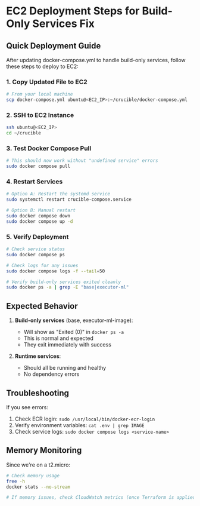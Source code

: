 # EC2 Deployment Steps for Build-Only Services Fix

## Quick Deployment Guide

After updating docker-compose.yml to handle build-only services, follow these steps to deploy to EC2:

### 1. Copy Updated File to EC2
```bash
# From your local machine
scp docker-compose.yml ubuntu@<EC2_IP>:~/crucible/docker-compose.yml
```

### 2. SSH to EC2 Instance
```bash
ssh ubuntu@<EC2_IP>
cd ~/crucible
```

### 3. Test Docker Compose Pull
```bash
# This should now work without "undefined service" errors
sudo docker compose pull
```

### 4. Restart Services
```bash
# Option A: Restart the systemd service
sudo systemctl restart crucible-compose.service

# Option B: Manual restart
sudo docker compose down
sudo docker compose up -d
```

### 5. Verify Deployment
```bash
# Check service status
sudo docker compose ps

# Check logs for any issues
sudo docker compose logs -f --tail=50

# Verify build-only services exited cleanly
sudo docker ps -a | grep -E "base|executor-ml"
```

## Expected Behavior

1. **Build-only services** (base, executor-ml-image):
   - Will show as "Exited (0)" in `docker ps -a`
   - This is normal and expected
   - They exit immediately with success

2. **Runtime services**:
   - Should all be running and healthy
   - No dependency errors

## Troubleshooting

If you see errors:
1. Check ECR login: `sudo /usr/local/bin/docker-ecr-login`
2. Verify environment variables: `cat .env | grep IMAGE`
3. Check service logs: `sudo docker compose logs <service-name>`

## Memory Monitoring

Since we're on a t2.micro:
```bash
# Check memory usage
free -h
docker stats --no-stream

# If memory issues, check CloudWatch metrics (once Terraform is applied)
```